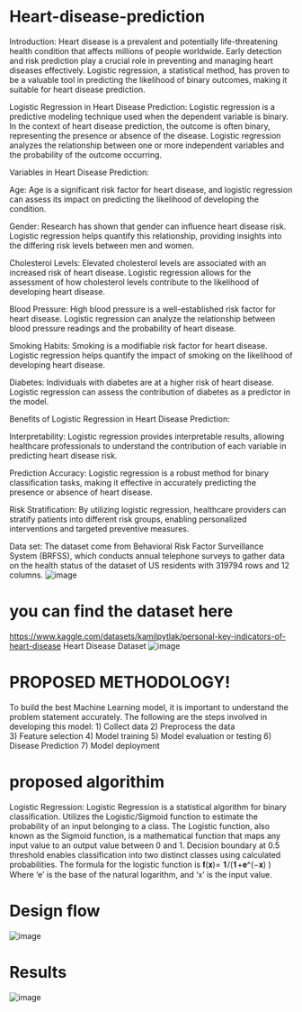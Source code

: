 # Heart-disease-prediction

Introduction:
Heart disease is a prevalent and potentially life-threatening health condition that affects millions of people worldwide. Early detection and risk prediction play a crucial role in preventing and managing heart diseases effectively. Logistic regression, a statistical method, has proven to be a valuable tool in predicting the likelihood of binary outcomes, making it suitable for heart disease prediction.

Logistic Regression in Heart Disease Prediction:
Logistic regression is a predictive modeling technique used when the dependent variable is binary. In the context of heart disease prediction, the outcome is often binary, representing the presence or absence of the disease. Logistic regression analyzes the relationship between one or more independent variables and the probability of the outcome occurring.

Variables in Heart Disease Prediction:

Age: Age is a significant risk factor for heart disease, and logistic regression can assess its impact on predicting the likelihood of developing the condition.

Gender: Research has shown that gender can influence heart disease risk. Logistic regression helps quantify this relationship, providing insights into the differing risk levels between men and women.

Cholesterol Levels: Elevated cholesterol levels are associated with an increased risk of heart disease. Logistic regression allows for the assessment of how cholesterol levels contribute to the likelihood of developing heart disease.

Blood Pressure: High blood pressure is a well-established risk factor for heart disease. Logistic regression can analyze the relationship between blood pressure readings and the probability of heart disease.

Smoking Habits: Smoking is a modifiable risk factor for heart disease. Logistic regression helps quantify the impact of smoking on the likelihood of developing heart disease.

Diabetes: Individuals with diabetes are at a higher risk of heart disease. Logistic regression can assess the contribution of diabetes as a predictor in the model.

Benefits of Logistic Regression in Heart Disease Prediction:

Interpretability: Logistic regression provides interpretable results, allowing healthcare professionals to understand the contribution of each variable in predicting heart disease risk.

Prediction Accuracy: Logistic regression is a robust method for binary classification tasks, making it effective in accurately predicting the presence or absence of heart disease.

Risk Stratification: By utilizing logistic regression, healthcare providers can stratify patients into different risk groups, enabling personalized interventions and targeted preventive measures.

Data set:
The dataset come from Behavioral Risk Factor Surveillance System (BRFSS), which conducts annual telephone surveys to gather data on the health status of the dataset of US residents with 319794 rows and 12 columns.
![image](https://github.com/SwathiMurapaka/Heart-disease-predction/assets/127839306/0c0f43b7-9bf6-4bba-8fd1-e509229eec1d)

# you can find the dataset here
https://www.kaggle.com/datasets/kamilpytlak/personal-key-indicators-of-heart-disease
Heart Disease Dataset
![image](https://github.com/SwathiMurapaka/Heart-disease-predction/assets/127839306/016f4e00-fba3-4118-b458-01e57078c069)

# PROPOSED METHODOLOGY!

To build the best Machine Learning model, it is important to understand the problem statement accurately.
The following are the steps involved in developing this model:
                1) Collect data
                2) Preprocess the data   
                3) Feature selection
                4) Model training
                5) Model evaluation or testing
                6) Disease Prediction
                7) Model deployment
# proposed algorithim
Logistic Regression:
Logistic Regression is a statistical algorithm for binary classification.
Utilizes the Logistic/Sigmoid function to estimate the probability of an input belonging to a class.
The Logistic function, also known as the Sigmoid function, is a mathematical function that maps any input value to an output value between 0 and 1.
Decision boundary at 0.5 threshold enables classification into two distinct classes using calculated probabilities.	
The formula for the logistic function is  𝐟(𝐱)=  𝟏/(𝟏+𝐞^(−𝐱) )
Where ‘e’ is the base of the natural logarithm, and ‘x’ is the input value.

# Design flow
![image](https://github.com/SwathiMurapaka/Heart-disease-predction/assets/127839306/f68af996-b9bf-45cb-986e-39f16f05d3dc)

# Results
![image](https://github.com/SwathiMurapaka/Heart-disease-predction/assets/127839306/38c1d12f-9d40-4fbe-a8f4-39fdb1ad9cdf)




